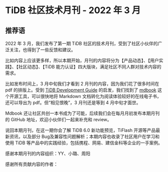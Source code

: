 # TiDB 社区技术月刊 - 2022 年 3 月

## 推荐语

2022 年 3 月，我们发布了第一期 TiDB 社区的技术月刊，受到了社区小伙伴的广泛关注，也得到了一些反馈和建议。

比如内容上应该更多样，所以本期开始，月刊的内容将分为【产品动态】、【用户实践】、【社区动态】、【TiDB 能力认证】四大版块，满足社区不同人群对技术内容的需求。

比如发布时间上，3 月中旬我们才看到 2 月刊的内容，因为我们花了很多时间在 pdf 的排版上。受到 [TiDB Development Guide](https://pingcap.github.io/tidb-dev-guide/index.html) 的启发，我们找到了 [mdbook](https://github.com/rust-lang/mdBook) 这个开源工具，可以很快地将 Markdown 文档转化为阅读体验较好的在线电子书，还可以导出为 pdf。但“相见恨晚”，3 月刊还是等到 4 月中旬才面世。

Mdbook 还让社区共创一本书成为了可能，后续我们会在每月月初发布本期月刊的 GitHub 地址，欢迎小伙伴们一起来补充和 review。


说回本期月刊，在这一期你会了解 TiDB 6.0 新功能预览，TiFlash 开源等产品最新资讯，以及部分 Bug及兼容性问题解析；本期内容也收录了社区用户在学习和使用 TiDB 等产品中的实践经验，包括携程、网易、建信金科等企业的一手案例。

感谢本期月刊的内容组织：YY、小璐、周阳

感谢所有贡献内容的作者：